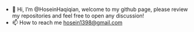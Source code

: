 - 👋 Hi, I’m @HoseinHaqiqian, welcome to my github page, please review my repositories and feel free to open any discussion!
- 📫 How to reach me hosein1398@gmail.com

<!---
HoseinHaqiqian/HoseinHaqiqian is a ✨ special ✨ repository because its `README.md` (this file) appears on your GitHub profile.
You can click the Preview link to take a look at your changes.
--->
